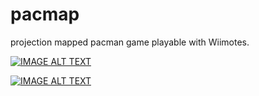 # pacmap
projection mapped pacman game playable with Wiimotes.

[![IMAGE ALT TEXT](http://img.youtube.com/vi/UDFVpYoRQOI/0.jpg)](http://www.youtube.com/watch?v=UDFVpYoRQOI "Pac Map Concept Demo")

[![IMAGE ALT TEXT](http://img.youtube.com/vi/23o4S8mrlhE/0.jpg)](http://www.youtube.com/watch?v=23o4S8mrlhE "Pac Map with LightTroupe at Webvisions 2011")



